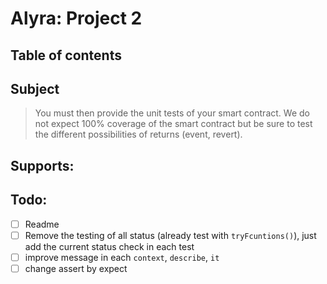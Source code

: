 # Alyra: Project 2

## Table of contents

## Subject
> You must then provide the unit tests of your smart contract. We do not expect 100% coverage of the smart contract but be sure to test the different possibilities of returns (event, revert).

## Supports:

## Todo:
- [ ] Readme
- [ ] Remove the testing of all status (already test with `tryFcuntions()`), just add the current status check in each test
- [ ] improve message in each `context`, `describe`, `it`
- [ ] change assert by expect
